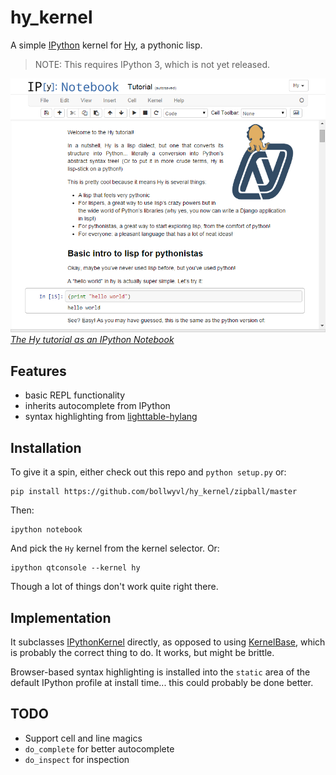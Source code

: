 # hy_kernel
A simple [IPython][] kernel for [Hy](http://hylang.org), a pythonic lisp.

> NOTE: This requires IPython 3, which is not yet released.

[![The Hy Tutorial as an IPython Notebook](screenshot.png) _The Hy tutorial as an IPython Notebook_][tutorial]

## Features
- basic REPL functionality
- inherits autocomplete from IPython
- syntax highlighting from [lighttable-hylang][]

## Installation
To give it a spin, either check out this repo and `python setup.py` or:

```shell
pip install https://github.com/bollwyvl/hy_kernel/zipball/master
```

Then:

```shell
ipython notebook
```

And pick the `Hy` kernel from the kernel selector. Or:

```shell
ipython qtconsole --kernel hy
```

Though a lot of things don't work quite right there.


## Implementation
It subclasses [IPythonKernel][] directly, as opposed to using [KernelBase][], which is probably the correct thing to do. It works, but might be brittle.

Browser-based syntax highlighting is installed into the `static` area of the default IPython profile at install time... this could probably be done better.


## TODO
- Support cell and line magics
- `do_complete` for better autocomplete
- `do_inspect` for inspection


[IPythonKernel]: https://github.com/ipython/ipython/blob/master/IPython/kernel/zmq/ipkernel.py
[KernelBase]: https://github.com/ipython/ipython/blob/master/IPython/kernel/zmq/kernelbase.py
[lighttable-hylang]: https://github.com/cndreisbach/lighttable-hylang
[tutorial]: http://docs.hylang.org/en/latest/tutorial.html
[IPython]: http://ipython.org
